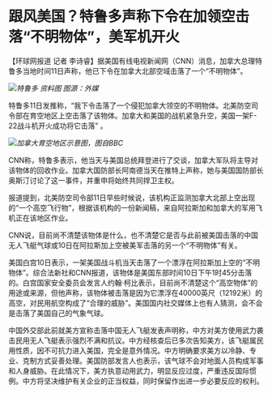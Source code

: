 # 跟风美国？特鲁多声称下令在加领空击落“不明物体”，美军机开火

【环球网报道 记者 李诗睿】据美国有线电视新闻网（CNN）消息，加拿大总理特鲁多当地时间11日声称，他已下令在加拿大北部空域击落了一个“不明物体”。

![](https://inews.gtimg.com/newsapp_bt/0/15659637288/1000)_特鲁多 资料图 图源：外媒_

特鲁多11日发推称，“我下令击落了一个侵犯加拿大领空的不明物体。北美防空司令部在育空地区上空击落了该物体。加拿大和美国的战机紧急升空，美国一架F-22战斗机开火成功将它击落”
。

![](https://inews.gtimg.com/newsapp_bt/0/15659637286/1000)_加拿大育空地区示意图，图自BBC_

CNN称，特鲁多表示，他当天与美国总统拜登进行了交谈，加拿大军队将主导对该物体的回收作业。加拿大国防部长阿南德当天在推特上声称，她与美国国防部长奥斯汀讨论了这一事件，并重申将始终共同捍卫主权。

报道提到，北美防空司令部11日早些时候说，该机构正监测加拿大北部上空出现的“一个高空飞行物”，根据该机构的一份新闻稿，来自阿拉斯加和加拿大的军用飞机正在该地区作业。

CNN说，目前尚不清楚该物体是什么，也不清楚它是否与此前被美国击落的中国无人飞艇气球或10日在阿拉斯加上空被美军击落的另一个“不明物体”有关。

美国白宫10日表示，一架美国战斗机当天击落了一个漂浮在阿拉斯加上空的“不明物体”。综合法新社和CNN报道，该物体是美国东部时间10日下午1时45分击落的。白宫国家安全委员会发言人约翰·柯比表示，目前尚不清楚这个“高空物体”的用途或来源，但他声称，该物体被击落是因为它漂浮在40000英尺（12192米）的高空，对民用航空构成了“合理的威胁”。美国国内社交媒体上也有人猜测，会不会是击落了美国自己的气象气球。

中国外交部此前就美方宣称击落中国无人飞艇发表声明称，中方对美方使用武力袭击民用无人飞艇表示强烈不满和抗议。中方经核查后已多次告知美方，该飞艇属民用性质，因不可抗力进入美国，完全是意外情况。中方明确要求美方以冷静、专业、克制方式妥善处理。美国防部发言人也表示，该气球不会对地面人员构成军事和人身威胁。在此情况下，美方执意动用武力，明显反应过度，严重违反国际惯例。中方将坚决维护有关企业的正当权益，同时保留作出进一步必要反应的权利。

